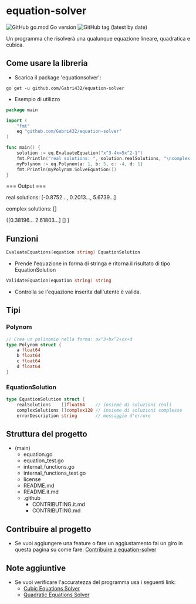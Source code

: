 # equation-solver
![GitHub go.mod Go version](https://img.shields.io/github/go-mod/go-version/Gabri432/equation-solver)
![GitHub tag (latest by date)](https://img.shields.io/github/v/tag/Gabri432/equation-solver)

Un programma che risolverà una qualunque equazione lineare, quadratica e cubica.

## Come usare la libreria
- Scarica il package 'equationsolver':
```
go get -u github.com/Gabri432/equation-solver
```

- Esempio di utilizzo
```go
package main

import (
    "fmt"
    eq "github.com/Gabri432/equation-solver"
)

func main() {
    solution := eq.EvaluateEquation("x^3-4x=5x^2-1")
    fmt.Println("real solutions: ", solution.realSolutions, "\ncomplex solutions:", solution.complexSolutions)
    myPolynom := eq.Polynom{a: 1, b: 5, c: -4, d: 1}
    fmt.Println(myPolynom.SolveEquation())
}

```
=== Output ===

real solutions: [-0.8752..., 0.2013..., 5.6739...]

complex solutions: []

{[0.38196... 2.61803...] [] }

## Funzioni
```go
EvaluateEquations(equation string) EquationSolution
```
  - Prende l'equazione in forma di stringa e ritorna il risultato di tipo EquationSolution

```go
ValidateEquation(equation string) string
```
  - Controlla se l'equazione inserita dall'utente è valida.

## Tipi
### Polynom
```go
// Crea un polinomio nella forma: ax^3+bx^2+cx+d
type Polynom struct {
	a float64
	b float64
	c float64
	d float64
}
```
### EquationSolution
```go
type EquationSolution struct {
	realSolutions    []float64    // insieme di soluzioni reali
	complexSolutions []complex128 // insieme di soluzioni complesse
	errorDescription string       // messaggio d'errore
```

## Struttura del progetto
- (main)
  - equation.go
  - equation_test.go
  - internal_functions.go
  - internal_functions_test.go
  - license
  - README.md
  - README.it.md
  - .github
    - CONTRIBUTING.it.md
    - CONTRIBUTING.md

## Contribuire al progetto
- Se vuoi aggiungere una feature o fare un aggiustamento fai un giro in questa pagina su come fare: [Contribuire a equation-solver](https://github.com/Gabri432/equation-solver/blob/master/.github/CONTRIBUTING.it.md)


## Note aggiuntive
- Se vuoi verificare l'accuratezza del programma usa i seguenti link:
  - [Cubic Equations Solver](https://www.calculatorsoup.com/calculators/algebra/cubicequation.php)
  - [Quadratic Equations Solver](https://www.calculatorsoup.com/calculators/algebra/quadratic-formula-calculator.php)